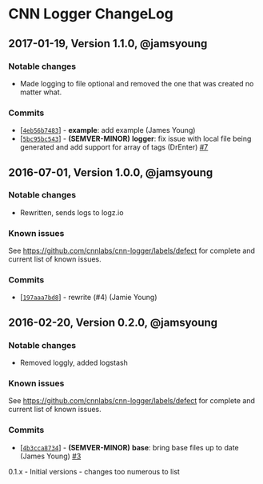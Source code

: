 # CNN Logger ChangeLog

## 2017-01-19, Version 1.1.0, @jamsyoung
### Notable changes
- Made logging to file optional and removed the one that was created no matter what.


### Commits
* [[`4eb56b7483`](https://github.com/cnnlabs/cnn-logger/commit/4eb56b7483)] - **example**: add example (James Young)
* [[`5bc95bc543`](https://github.com/cnnlabs/cnn-logger/commit/5bc95bc543)] - **(SEMVER-MINOR)** **logger**: fix issue with local file being generated and add support for array of tags (DrEnter) [#7](https://github.com/cnnlabs/cnn-logger/pull/7)




## 2016-07-01, Version 1.0.0, @jamsyoung

### Notable changes

- Rewritten, sends logs to logz.io


### Known issues

See https://github.com/cnnlabs/cnn-logger/labels/defect for complete and
current list of known issues.


### Commits

* [[`197aaa7bd8`](https://github.com/cnnlabs/cnn-logger/commit/197aaa7bd8)] - rewrite (#4) (Jamie Young)




## 2016-02-20, Version 0.2.0, @jamsyoung

### Notable changes

- Removed loggly, added logstash


### Known issues

See https://github.com/cnnlabs/cnn-logger/labels/defect for complete and
current list of known issues.


### Commits

* [[`4b3cca8734`](https://github.com/cnnlabs/cnn-logger/commit/4b3cca8734)] - **(SEMVER-MINOR)** **base**: bring base files up to date (James Young) [#3](https://github.com/cnnlabs/cnn-logger/pull/3)




0.1.x - Initial versions - changes too numerous to list

